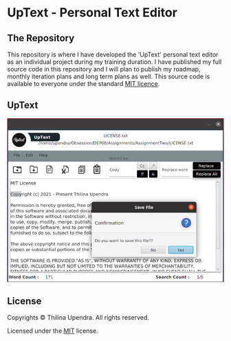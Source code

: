 # UpText - Personal Text Editor

## The Repository

This repository is where I have developed the 'UpText' personal text editor as an individual project during my training duration. I have published my full source code in this repository and I will plan to publish my roadmap, monthly iteration plans and long term plans as well. This source code is available to everyone under the standard [MIT licence](./LICENSE.txt).


## UpText 


![This is an image](./src/assets/UpTextSS01.png)

## License


Copyrights © Thilina Upendra. All rights reserved.

Licensed under the [MIT](./LICENSE.txt) license.

